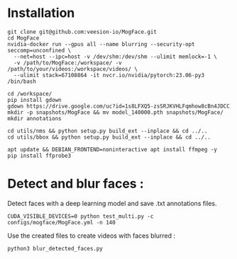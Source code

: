 
# Installation

```
git clone git@github.com:veesion-io/MogFace.git
cd MogFace
nvidia-docker run --gpus all --name blurring --security-opt seccomp=unconfined \
  --net=host --ipc=host -v /dev/shm:/dev/shm --ulimit memlock=-1 \
  -v /path/to/MogFace:/workspace/ -v /path/to/your/videos:/workspace/videos/ \
  --ulimit stack=67108864 -it nvcr.io/nvidia/pytorch:23.06-py3 /bin/bash

cd /workspace/
pip install gdown
gdown https://drive.google.com/uc?id=1s8LFXQ5-zsSRJKVHLFqmhow8cBn4JDCC
mkdir -p snapshots/MogFace && mv model_140000.pth snapshots/MogFace/
mkdir annotations

cd utils/nms && python setup.py build_ext --inplace && cd ../..
cd utils/bbox && python setup.py build_ext --inplace && cd ../..

apt update && DEBIAN_FRONTEND=noninteractive apt install ffmpeg -y
pip install ffprobe3
```

# Detect and blur faces : 

Detect faces with a deep learning model and save .txt annotations files.
```
CUDA_VISIBLE_DEVICES=0 python test_multi.py -c configs/mogface/MogFace.yml -n 140
```

Use the created files to create videos with faces blurred : 
```
python3 blur_detected_faces.py
```
